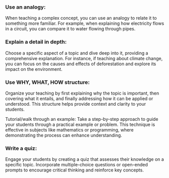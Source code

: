 ### Use an analogy:
When teaching a complex concept, you can use an analogy to relate it to something more familiar. For example, when explaining how electricity flows in a circuit, you can compare it to water flowing through pipes.

### Explain a detail in depth:
Choose a specific aspect of a topic and dive deep into it, providing a comprehensive explanation. For instance, if teaching about climate change, you can focus on the causes and effects of deforestation and explore its impact on the environment.

### Use WHY, WHAT, HOW structure:
Organize your teaching by first explaining why the topic is important, then covering what it entails, and finally addressing how it can be applied or understood. This structure helps provide context and clarity to your students.

Tutorial/walk through an example:
Take a step-by-step approach to guide your students through a practical example or problem. This technique is effective in subjects like mathematics or programming, where demonstrating the process can enhance understanding.

### Write a quiz:
Engage your students by creating a quiz that assesses their knowledge on a specific topic. Incorporate multiple-choice questions or open-ended prompts to encourage critical thinking and reinforce key concepts.